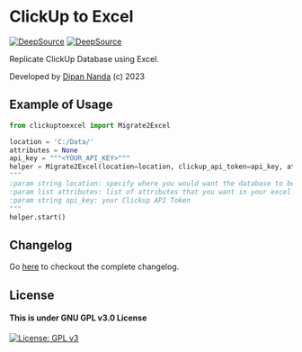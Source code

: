 # ClickUp to Excel
[![DeepSource](https://deepsource.io/gh/themagicalmammal/clickuptoexcel.svg/?label=active+issues&show_trend=true&token=opRzze8gP9JJbKX_SR5u4zfF)](https://deepsource.io/gh/themagicalmammal/clickuptoexcel/?ref=repository-badge)
[![DeepSource](https://deepsource.io/gh/themagicalmammal/clickuptoexcel.svg/?label=resolved+issues&show_trend=true&token=opRzze8gP9JJbKX_SR5u4zfF)](https://deepsource.io/gh/themagicalmammal/clickuptoexcel/?ref=repository-badge)

Replicate ClickUp Database using Excel.

Developed by [Dipan Nanda](https://github.com/themagicalmammal) (c) 2023

## Example of Usage

```python
from clickuptoexcel import Migrate2Excel

location = 'C:/Data/'
attributes = None
api_key = """<YOUR_API_KEY>"""
helper = Migrate2Excel(location=location, clickup_api_token=api_key, attribute_values=attributes)
"""
:param string location: specify where you would want the database to be replicated
:param list attributes: list of attributes that you want in your excel files
:param string api_key: your Clickup API Token
"""
helper.start()
```

## Changelog
Go [here](CHANGELOG.md) to checkout the complete changelog.

## License
#### This is under GNU GPL v3.0 License
[![License: GPL v3](https://img.shields.io/badge/License-GPLv3-blue.svg)](LICENSE)
